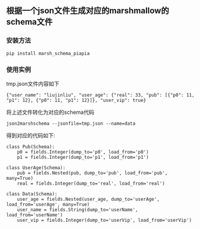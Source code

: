 ## 根据一个json文件生成对应的marshmallow的schema文件

### 安装方法

```
pip install marsh_schema_piapia
```

### 使用实例

tmp.json文件内容如下
```
{"user_name": "liujinliu", "user_age": {"real": 33, "pub": [{"p0": 11, "p1": 12}, {"p0": 11, "p1": 12}]}, "user_vip": true}
```

将上述文件转化为对应的schema代码
```
json2marshschema --jsonfile=tmp.json --name=data
```

得到对应的代码如下:
```
class Pub(Schema):
    p0 = fields.Integer(dump_to='p0', load_from='p0')
    p1 = fields.Integer(dump_to='p1', load_from='p1')

class UserAge(Schema):
    pub = fields.Nested(pub, dump_to='pub', load_from='pub', many=True)
    real = fields.Integer(dump_to='real', load_from='real')

class Data(Schema):
    user_age = fields.Nested(user_age, dump_to='userAge', load_from='userAge', many=True)
    user_name = fields.String(dump_to='userName', load_from='userName')
    user_vip = fields.Integer(dump_to='userVip', load_from='userVip')
```
